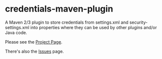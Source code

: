 # credentials-maven-plugin

A Maven 2/3 plugin to store credentials from settings.xml and security-settings.xml into properties where they can be used by other plugins and/or Java code.

Please see the [Project Page](http://genthaler.github.com/credentials-maven-plugin/).

There's also the [Issues](issues) page.
